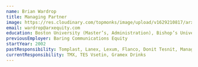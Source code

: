 ```yaml
---
name: Brian Wardrop
title: Managing Partner
image: https://res.cloudinary.com/topmonks/image/upload/v1629210817/arx.monks.cloud/team/brian-wardrop.jpg
email: wardrop@arxequity.com
education: Boston University (Master’s, Administration), Bishop’s University (B.A., Political Science), Harvard Business School (OPM)
previousEmployer: Baring Communications Equity
startYear: 2002
pastResponsibility: Tomplast, Lanex, Lexum, Flanco, Donit Tesnit, Manag, KVK, Fincentrum, Bochemie, DC Bled
currentResponsibility: TMX, TES Vsetin, Gramex Drinks
---
```

